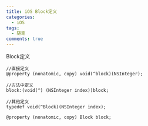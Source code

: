 ```yaml
---
title: iOS Block定义
categories:
  - iOS
tags:
  - 随笔
comments: true
---
```



Block定义
<!-- more -->
```
//直接定义
@property (nonatomic, copy) void(^block)(NSInteger);
```
```
//方法中定义
block:(void(^) (NSInteger index))block;
```
```
//其他定义
typedef void(^Block)(NSInteger index);

@property (nonatomic, copy) Block block;
```